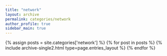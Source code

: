 ```yaml
---
title: "network"
layout: archive
permalink: categories/network
author_profile: true
sidebar_main: true
---
```


{% assign posts = site.categories['network'] %}
{% for post in posts %} {% include archive-single2.html type=page.entries_layout %} {% endfor %}